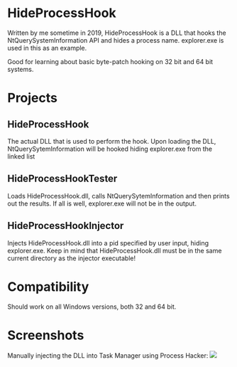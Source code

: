 # HideProcessHook
Written by me sometime in 2019, HideProcessHook is a DLL that hooks the NtQuerySystemInformation API and hides a process name. 
explorer.exe is used in this as an example.

Good for learning about basic byte-patch hooking on 32 bit and 64 bit systems.

# Projects
## HideProcessHook
The actual DLL that is used to perform the hook. Upon loading the DLL, NtQuerySytemInformation will be hooked hiding explorer.exe from the linked list
## HideProcessHookTester
Loads HideProcessHook.dll, calls NtQuerySytemInformation and then prints out the results. If all is well, explorer.exe will not be in the output.
## HideProcessHookInjector
Injects HideProcessHook.dll into a pid specified by user input, hiding explorer.exe. Keep in mind that HideProcessHook.dll must be in the same current directory as the injector executable!

# Compatibility
Should work on all Windows versions, both 32 and 64 bit.

# Screenshots

Manually injecting the DLL into Task Manager using Process Hacker:
![](https://camo.githubusercontent.com/4161a66bde47c2f57d3483e6aaefdfab41798af58764e05314fc27873cebd500/68747470733a2f2f692e696d6775722e636f6d2f6f6479784b64652e676966)